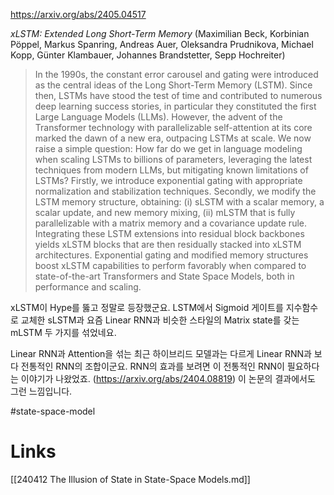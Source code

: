 https://arxiv.org/abs/2405.04517

*xLSTM: Extended Long Short-Term Memory* (Maximilian Beck, Korbinian Pöppel, Markus Spanring, Andreas Auer, Oleksandra Prudnikova, Michael Kopp, Günter Klambauer, Johannes Brandstetter, Sepp Hochreiter)

> In the 1990s, the constant error carousel and gating were introduced as the central ideas of the Long Short-Term Memory (LSTM). Since then, LSTMs have stood the test of time and contributed to numerous deep learning success stories, in particular they constituted the first Large Language Models (LLMs). However, the advent of the Transformer technology with parallelizable self-attention at its core marked the dawn of a new era, outpacing LSTMs at scale. We now raise a simple question: How far do we get in language modeling when scaling LSTMs to billions of parameters, leveraging the latest techniques from modern LLMs, but mitigating known limitations of LSTMs? Firstly, we introduce exponential gating with appropriate normalization and stabilization techniques. Secondly, we modify the LSTM memory structure, obtaining: (i) sLSTM with a scalar memory, a scalar update, and new memory mixing, (ii) mLSTM that is fully parallelizable with a matrix memory and a covariance update rule. Integrating these LSTM extensions into residual block backbones yields xLSTM blocks that are then residually stacked into xLSTM architectures. Exponential gating and modified memory structures boost xLSTM capabilities to perform favorably when compared to state-of-the-art Transformers and State Space Models, both in performance and scaling.

xLSTM이 Hype를 뚫고 정말로 등장했군요. LSTM에서 Sigmoid 게이트를 지수함수로 교체한 sLSTM과 요즘 Linear RNN과 비슷한 스타일의 Matrix state를 갖는 mLSTM 두 가지를 섞었네요.

Linear RNN과 Attention을 섞는 최근 하이브리드 모델과는 다르게 Linear RNN과 보다 전통적인 RNN의 조합이군요. RNN의 효과를 보려면 이 전통적인 RNN이 필요하다는 이야기가 나왔었죠. (https://arxiv.org/abs/2404.08819) 이 논문의 결과에서도 그런 느낌입니다.

#state-space-model

# Links

[[240412 The Illusion of State in State-Space Models.md]]